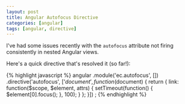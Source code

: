 ```yaml
---
layout: post
title: Angular Autofocus Directive
categories: [angular]
tags: [angular, directive]
---
```


I've had some issues recently with the `autofocus` attribute not firing consistently in nested Angular views.

Here's a quick directive that's resolved it (so far!):

{% highlight javascript %}
angular
  .module('ec.autofocus', [])
  .directive('autofocus', ['$document', function($document) {
    return {
      link: function($scope, $element, attrs) {
        setTimeout(function() {
          $element[0].focus();
        }, 100);
      }
    };
  }])
;
{% endhighlight %}
